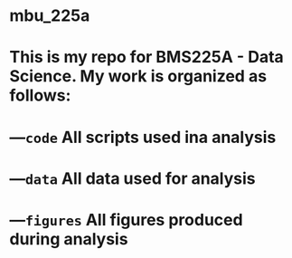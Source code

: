 # mbu_225a

# This is my repo for BMS225A - Data Science. My work is organized as follows:

# —`code` All scripts used ina analysis
# —`data` All data used for analysis 
# —`figures` All figures produced during analysis
